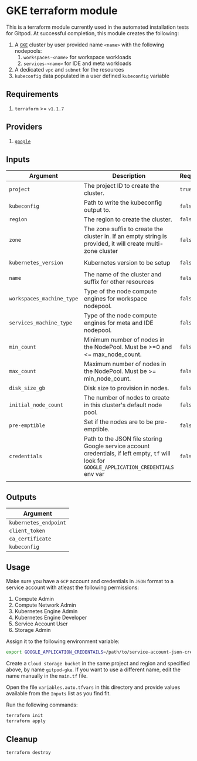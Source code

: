 # GKE terraform module 

This is a terraform module currently used in the automated installation tests
for Gitpod. At successful completion, this module creates the following:

1. A [`GKE`](https://cloud.google.com/kubernetes-engine) cluster by user
   provided name `<name>` with the following nodepools:
   1. `workspaces-<name>` for workspace workloads
   1. `services-<name>` for IDE and meta workloads
1. A dedicated `vpc` and `subnet` for the resources
1. `kubeconfig` data populated in a user defined `kubeconfig` variable

## Requirements

1. `terraform` >= `v1.1.7`

## Providers

1. [`google`](https://registry.terraform.io/providers/hashicorp/google/latest/docs)

## Inputs 


| Argument                  | Description                                                                                                                                  | Required | Default            |
|---------------------------|----------------------------------------------------------------------------------------------------------------------------------------------|----------|--------------------|
| `project`                 | The project ID to create the cluster.                                                                                                        | `true`   |                    |
| `kubeconfig`              | Path to write the kubeconfig output to.                                                                                                      | `false`  | `./kubeconfig`     |
| `region`                  | The region to create the cluster.                                                                                                            | `false`  | `europe-west1`     |
| `zone`                    | The zone suffix to create the cluster in. If an empty string is provided, it will create multi-zone cluster                                  | `false`  | `b`                |
| `kubernetes_version`      | Kubernetes version to be setup                                                                                                               | `false`  | `1.21.11-gke.1100` |
| `name`                    | The name of the cluster and suffix for other resources                                                                                       | `false`  | `sh-test`          |
| `workspaces_machine_type` | Type of the node compute engines for workspace nodepool.                                                                                     | `false`  | `n2-standard-8`    |
| `services_machine_type`   | Type of the node compute engines for meta and IDE nodepool.                                                                                  | `false`  | `n2-standard-4`    |
| `min_count`               | Minimum number of nodes in the NodePool. Must be >=0 and <= max_node_count.                                                                  | `false`  | `1`                |
| `max_count`               | Maximum number of nodes in the NodePool. Must be >= min_node_count.                                                                          | `false`  | `50`               |
| `disk_size_gb`            | Disk size to provision in nodes.                                                                                                             | `false`  | `100`              |
| `initial_node_count`      | The number of nodes to create in this cluster's default node pool.                                                                           | `false`  | `1`                |
| `pre-emptible`            | Set if the nodes are to be pre-emptible.                                                                                                     | `false`  | `false`            |
| `credentials`             | Path to the JSON file storing Google service account credentials, if left empty, `tf` will look for `GOOGLE_APPLICATION_CREDENTIALS` env var | `false`  |                    |
|                           |                                                                                                                                              |          |                    |


## Outputs


| Argument              |
|-----------------------|
| `kubernetes_endpoint` |
| `client_token`        |
| `ca_certificate`      |
| `kubeconfig`          |


## Usage

Make sure you have a `GCP` account and credentials in `JSON` format to a service
account with atleast the following permissions:
1. Compute Admin
1. Compute Network Admin
1. Kubernetes Engine Admin
1. Kubernetes Engine Developer
1. Service Account User
1. Storage Admin

Assign it to the following environment variable:

``` sh
export GOOGLE_APPLICATION_CREDENTAILS=/path/to/service-account-json-creds
```

Create a `Cloud storage bucket` in the same project and region and specified
above, by name `gitpod-gke`. If you want to use a different name, edit the name
manually in the `main.tf` file.

Open the file `variables.auto.tfvars` in this directory and provide values available from the
`Inputs` list as you find fit.

Run the following commands:

``` sh
terraform init
terraform apply
```


## Cleanup

``` sh
terraform destroy
```
